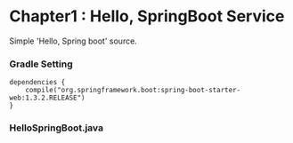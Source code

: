 # Chapter1 : Hello, SpringBoot Service

Simple 'Hello, Spring boot' source.

### Gradle Setting
```
dependencies {
    compile("org.springframework.boot:spring-boot-starter-web:1.3.2.RELEASE")
}
```

### HelloSpringBoot.java
